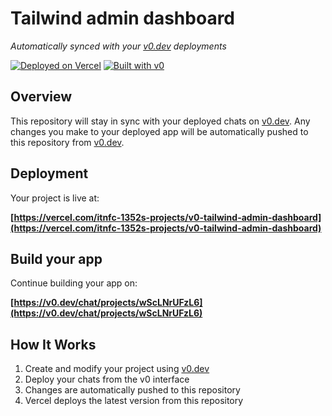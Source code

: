 # Tailwind admin dashboard

*Automatically synced with your [v0.dev](https://v0.dev) deployments*

[![Deployed on Vercel](https://img.shields.io/badge/Deployed%20on-Vercel-black?style=for-the-badge&logo=vercel)](https://vercel.com/itnfc-1352s-projects/v0-tailwind-admin-dashboard)
[![Built with v0](https://img.shields.io/badge/Built%20with-v0.dev-black?style=for-the-badge)](https://v0.dev/chat/projects/wScLNrUFzL6)

## Overview

This repository will stay in sync with your deployed chats on [v0.dev](https://v0.dev).
Any changes you make to your deployed app will be automatically pushed to this repository from [v0.dev](https://v0.dev).

## Deployment

Your project is live at:

**[https://vercel.com/itnfc-1352s-projects/v0-tailwind-admin-dashboard](https://vercel.com/itnfc-1352s-projects/v0-tailwind-admin-dashboard)**

## Build your app

Continue building your app on:

**[https://v0.dev/chat/projects/wScLNrUFzL6](https://v0.dev/chat/projects/wScLNrUFzL6)**

## How It Works

1. Create and modify your project using [v0.dev](https://v0.dev)
2. Deploy your chats from the v0 interface
3. Changes are automatically pushed to this repository
4. Vercel deploys the latest version from this repository